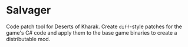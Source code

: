 # Salvager

Code patch tool for Deserts of Kharak. Create `diff`-style patches for the game's C# code and apply them to the base game binaries to create a distributable mod.
